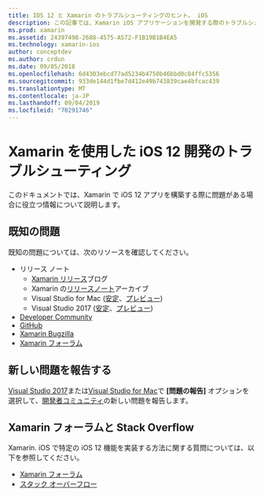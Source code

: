 ```yaml
---
title: IOS 12 と Xamarin のトラブルシューティングのヒント。 iOS
description: この記事では、Xamarin iOS アプリケーションを開発する際のトラブルシューティングに使用できるリソースについて説明します。 既知の問題、新しい問題の報告、およびその他のトラブルシューティングリソースについて説明します。
ms.prod: xamarin
ms.assetid: 24397498-2688-4575-A572-F1B19B1B4EA5
ms.technology: xamarin-ios
author: conceptdev
ms.author: crdun
ms.date: 09/05/2018
ms.openlocfilehash: 6d4303ebcd77ad5234b4750b46bbd0c84ffc5356
ms.sourcegitcommit: 933de144d1fbe7d412e49b743839cae4bfcac439
ms.translationtype: MT
ms.contentlocale: ja-JP
ms.lasthandoff: 09/04/2019
ms.locfileid: "70291746"
---
```

# <a name="troubleshooting-ios-12-development-with-xamarin"></a>Xamarin を使用した iOS 12 開発のトラブルシューティング

このドキュメントでは、Xamarin で iOS 12 アプリを構築する際に問題がある場合に役立つ情報について説明します。

## <a name="known-issues"></a>既知の問題

既知の問題については、次のリソースを確認してください。

- リリース ノート
  - [Xamarin リリース](http://releases.xamarin.com/)ブログ
  - Xamarin の[リリースノート](https://docs.microsoft.com/xamarin/ios/release-notes/)アーカイブ
  - Visual Studio for Mac ([安定](https://docs.microsoft.com/visualstudio/releasenotes/vs2017-mac-relnotes)、[プレビュー](https://docs.microsoft.com/visualstudio/releasenotes/vs2017-mac-preview-relnotes))
  - Visual Studio 2017 ([安定](https://docs.microsoft.com/visualstudio/releasenotes/vs2017-relnotes)、[プレビュー](https://docs.microsoft.com/visualstudio/releasenotes/vs2017-preview-relnotes))
- [Developer Community](https://developercommunity.visualstudio.com/search.html)
- [GitHub](https://github.com/xamarin/xamarin-macios/issues)
- [Xamarin Bugzilla](https://bugzilla.xamarin.com/query.cgi?product=iOS)
- [Xamarin フォーラム](https://forums.xamarin.com/categories/ios)

## <a name="report-a-new-issue"></a>新しい問題を報告する

[Visual Studio 2017](https://docs.microsoft.com/visualstudio/ide/how-to-report-a-problem-with-visual-studio-2017)または[Visual Studio for Mac](https://docs.microsoft.com/visualstudio/mac/report-a-problem)で **[問題の報告]** オプションを選択して、[開発者コミュニティ](https://developercommunity.visualstudio.com/spaces/8/index.html)の新しい問題を報告します。

## <a name="xamarin-forums-and-stack-overflow"></a>Xamarin フォーラムと Stack Overflow

Xamarin. iOS で特定の iOS 12 機能を実装する方法に関する質問については、以下を参照してください。

- [Xamarin フォーラム](http://forums.xamarin.com/categories/ios)
- [スタック オーバーフロー](https://stackoverflow.com/search?tab=newest&q=xamarin)
